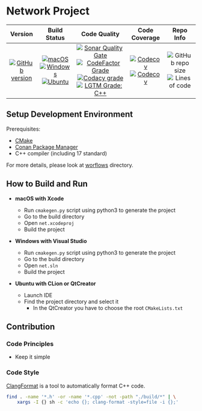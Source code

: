 # Network Project

| Version | Build Status | Code Quality | Code Coverage | Repo Info
| :---: | :---: | :---: | :---: | :---: |
| [![GitHub version](https://badge.fury.io/gh/SMelanko%2Fnet.svg)](https://badge.fury.io/gh/SMelanko%2Fnet) | [![macOS](https://img.shields.io/github/workflow/status/SMelanko/net/macOS/master.svg?style=flat&logo=apple&label=macOS)](https://github.com/SMelanko/net/actions?query=workflow%3AmacOS) [![Windows](https://img.shields.io/github/workflow/status/SMelanko/net/Windows/master.svg?style=flat&logo=windows&label=Windows)](https://github.com/SMelanko/net/actions?query=workflow%3AWindows) [![Ubuntu](https://img.shields.io/github/workflow/status/SMelanko/net/Ubuntu/master.svg?style=flat&logo=linux&label=Ubuntu&logoColor=white)](https://github.com/SMelanko/net/actions?query=workflow%3AUbuntu) | [![Sonar Quality Gate](https://img.shields.io/sonar/quality_gate/SMelanko_net?label=SonarCloud&logo=sonarcloud&server=https%3A%2F%2Fsonarcloud.io)](https://sonarcloud.io/dashboard?id=SMelanko_net) [![CodeFactor Grade](https://img.shields.io/codefactor/grade/github/SMelanko/net?label=CodeFactor&logo=codefactor)](https://www.codefactor.io/repository/github/smelanko/net) [![Codacy grade](https://img.shields.io/codacy/grade/e1cb282988f94e5f9625d48b2312b3ee?label=Codacy&logo=codacy)](https://www.codacy.com/gh/SMelanko/net/dashboard?utm_source=github.com&amp;utm_medium=referral&amp;utm_content=SMelanko/net&amp;utm_campaign=Badge_Grade) [![LGTM Grade: C++](https://img.shields.io/lgtm/grade/cpp/github/SMelanko/net?label=LGTM&logo=lgtm&logoColor=white)](https://lgtm.com/projects/g/SMelanko/net/context:cpp) | [![Codecov](https://codecov.io/gh/SMelanko/net/branch/master/graph/badge.svg)](https://codecov.io/gh/SMelanko/net) [![Codecov](https://img.shields.io/codecov/c/github/SMelanko/net?label=Codecov&logo=codecov)](https://codecov.io/gh/SMelanko/net) | ![GitHub repo size](https://img.shields.io/github/repo-size/SMelanko/net?label=Repo%20Size&logo=github) ![Lines of code](https://img.shields.io/tokei/lines/github/SMelanko/net?label=Lines%20of%20Code&logo=github) |

## Setup Development Environment

Prerequisites:

- [CMake](https://cmake.org/)
- [Conan Package Manager](https://conan.io/)
- C++ compiler (including 17 standard)

For more details, please look at [worflows](./.github/workflows) directory.

## How to Build and Run

- **macOS with Xcode**
    - Run `cmakegen.py` script using python3 to generate the project
    - Go to the build directory
    - Open `net.xcodeproj`
    - Build the project

- **Windows with Visual Studio**
    - Run `cmakegen.py` script using python3 to generate the project
    - Go to the build directory
    - Open `net.sln`
    - Build the project

- **Ubuntu with CLion or QtCreator**
    - Launch IDE
    - Find the project directory and select it
        - In the QtCreator you have to choose the root `CMakeLists.txt`

## Contribution

### Code Principles

- Keep it simple

### Code Style

[ClangFormat](https://clang.llvm.org/docs/ClangFormat.html) is a tool to automatically format C++ code.

```bash
find . -name '*.h' -or -name '*.cpp' -not -path "./build/*" | \
    xargs -I {} sh -c 'echo {}; clang-format -style=file -i {};'
```
